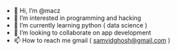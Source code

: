 - 👋 Hi, I’m @macz
- 👀 I’m interested in programming and hacking
- 🌱 I’m currently learning python ( data science )
- 💞️ I’m looking to collaborate on app development
- 📫 How to reach me gmail ( samvidghosh@gmail.com )
